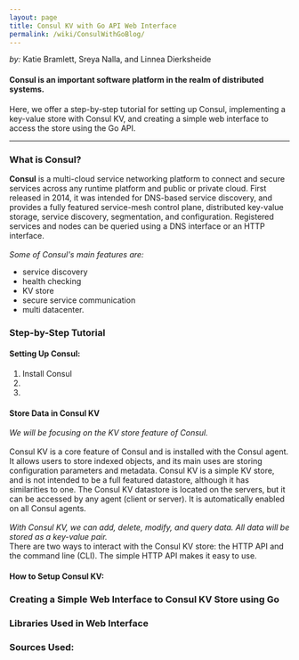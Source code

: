 ```yaml
---
layout: page
title: Consul KV with Go API Web Interface
permalink: /wiki/ConsulWithGoBlog/
---
```


*by:* Katie Bramlett, Sreya Nalla, and Linnea Dierksheide

#### Consul is an important software platform in the realm of distributed systems.
Here, we offer a step-by-step tutorial for setting up Consul, implementing a key-value store with Consul KV, and creating a simple web interface to access the store using the Go API.

---

### What is Consul?
**Consul** is a multi-cloud service networking platform to connect and secure services across any runtime platform and public or private cloud. First released in 2014, it was intended for DNS-based service discovery, and provides a fully featured service-mesh control plane, distributed key-value storage, service discovery, segmentation, and configuration. Registered services and nodes can be queried using a DNS interface or an HTTP interface.<br><br> 
*Some of Consul's main features are:*
- service discovery
- health checking
- KV store
- secure service communication
- multi datacenter. <br> 

### Step-by-Step Tutorial
#### Setting Up Consul:
1. Install Consul
2. 
3. 
#### Store Data in Consul KV
*We will be focusing on the KV store feature of Consul.*<br>
<br>
Consul KV is a core feature of Consul and is installed with the Consul agent. It allows users to store indexed objects, and its main uses are storing configuration parameters and metadata. Consul KV is a simple KV store, and is not intended to be a full featured datastore, although it has similarities to one. The Consul KV datastore is located on the servers, but it can be accessed by any agent (client or server). It is automatically enabled on all Consul agents.<br><br>
*With Consul KV, we can add, delete, modify, and query data. All data will be stored as a key-value pair.*<br>
There are two ways to interact with the Consul KV store: the HTTP API and the command line (CLI). The simple HTTP API makes it easy to use.<br>
#### How to Setup Consul KV:


### Creating a Simple Web Interface to Consul KV Store using Go 

### Libraries Used in Web Interface

### Sources Used:

